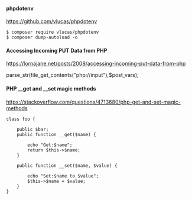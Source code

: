 
#### phpdotenv
https://github.com/vlucas/phpdotenv

    $ composer require vlucas/phpdotenv
    $ composer dump-autoload -o

#### Accessing Incoming PUT Data from PHP
https://lornajane.net/posts/2008/accessing-incoming-put-data-from-php

parse_str(file_get_contents("php://input"),$post_vars);



#### PHP __get and __set magic methods
https://stackoverflow.com/questions/4713680/php-get-and-set-magic-methods

    class foo {

        public $bar;
        public function __get($name) {

            echo "Get:$name";
            return $this->$name;
        }

        public function __set($name, $value) {

            echo "Set:$name to $value";
            $this->$name = $value;
        }
    }